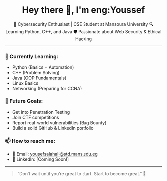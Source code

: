 <h1 align="center">Hey there 👋, I'm eng:Youssef  </h1>

<p align="center">
🚀 Cybersecurity Enthusiast | CSE Student at Mansoura University  
🔍 Learning Python, C++, and Java  
🛡️ Passionate about Web Security & Ethical Hacking  
</p>

---

### 🧠 Currently Learning:
- Python (Basics + Automation)
- C++ (Problem Solving)
- Java (OOP Fundamentals)
- Linux Basics
- Networking (Preparing for CCNA)

### 🎯 Future Goals:
- Get into Penetration Testing
- Join CTF competitions
- Report real-world vulnerabilities (Bug Bounty)
- Build a solid GitHub & LinkedIn portfolio

### 📫 How to reach me:
- 📧 Email: yousefsalahali@std.mans.edu.eg
- 🔗 LinkedIn: [Coming Soon!]

---

> “Don’t wait until you’re great to start. Start to become great.” 💪
